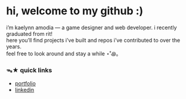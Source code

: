 # hi, welcome to my github :)

i’m kaelynn amodia — a game designer and web developer. i recently graduated from rit!  
here you’ll find projects i’ve built and repos i’ve contributed to over the years.  
feel free to look around and stay a while ⋆˚꩜｡

### ᯓ★ quick links
- [portfolio](https://nnyleak.netlify.app)  
- [linkedin](https://www.linkedin.com/in/nnyleak/)  
